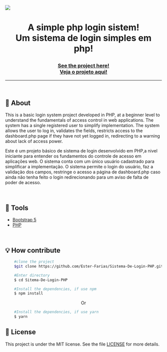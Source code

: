 <img src="img/GIFLogin.gif">
<h1 align="center">
<p>A simple php login sistem!<br> 
Um sistema de login simples em php!</p>
</h1>
<h3 align="center"><a href="https://superfluous-workman.000webhostapp.com/">See the project here!<br>
Veja o projeto aqui!</a></h3>
<hr>

<br>

## 📸 About
This is a basic login system project developed in PHP, at a beginner level to understand the fundamentals of access control in web applications. The system has a single registered user to simplify implementation. The system allows the user to log in, validates the fields, restricts access to the dashboard.php page if they have not yet logged in, redirecting to a warning about lack of access power.

Este é um projeto básico de sistema de login desenvolvido em PHP,a nivel iniciante para entender os fundamentos do controle de acesso em aplicações web. O sistema conta com um único usuário cadastrado para simplificar a implementação. O sistema permite o login do usuário, faz a validação dos campos, restringe o acesso a página de dashboard.php caso ainda não tenha feito o login redirecionando para um aviso de falta de poder de acesso.

<br> 

## 🔧 Tools

- [Bootstrap 5](https://getbootstrap.com/docs/5.0/getting-started/introduction/)
- [PHP](https://www.php.net/)

<br>

## 💡 How contribute

```bash
    #clone the project
    $git clone https://github.com/Ester-Farias/Sistema-De-Login-PHP.git
```

```bash
    #Enter directory
    $ cd Sitema-De-Login-PHP
```

```bash
    #Install the dependencies, if use npm
    $ npm install
```
<p align="center">Or</p>

```bash
    #Install the dependencies, if use yarn
    $ yarn
```

## 📃 License
This project is under the MIT license. See the file [LICENSE](https://github.com/Ester-Farias/Portfolio-fotografo-rafael-silva/blob/master/LICENSE) for more details.
